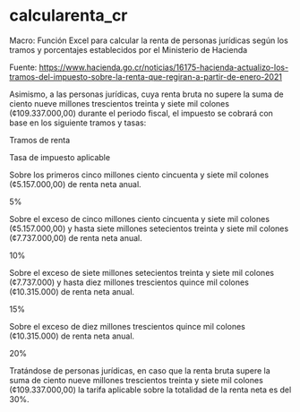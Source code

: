 # calcularenta_cr
Macro: Función Excel para calcular la renta de personas jurídicas  según los tramos y porcentajes establecidos por el Ministerio de Hacienda


Fuente: https://www.hacienda.go.cr/noticias/16175-hacienda-actualizo-los-tramos-del-impuesto-sobre-la-renta-que-regiran-a-partir-de-enero-2021


Asimismo, a las personas jurídicas, cuya renta bruta no supere la suma de ciento nueve millones trescientos treinta y siete mil colones (¢109.337.000,00) durante el periodo fiscal, el impuesto se cobrará con base en los siguiente tramos y tasas:   

Tramos  de renta

Tasa de impuesto aplicable

 

Sobre los primeros cinco millones ciento cincuenta y siete mil colones (¢5.157.000,00) de renta neta anual.

5%

Sobre el exceso de cinco millones ciento cincuenta y siete mil colones (¢5.157.000,00) y hasta siete millones setecientos treinta y siete mil colones (¢7.737.000,00) de renta neta anual.

10%

Sobre el exceso de siete millones setecientos treinta y siete mil colones (¢7.737.000) y hasta diez millones trescientos quince mil colones (¢10.315.000) de renta neta anual.

15%

Sobre el exceso de diez millones trescientos quince mil colones (¢10.315.000) de renta neta anual.

20%

Tratándose de personas jurídicas, en caso que la renta bruta supere la suma de ciento nueve millones trescientos treinta y siete mil colones (¢109.337.000,00) la tarifa aplicable sobre la totalidad de la renta neta es del 30%.
